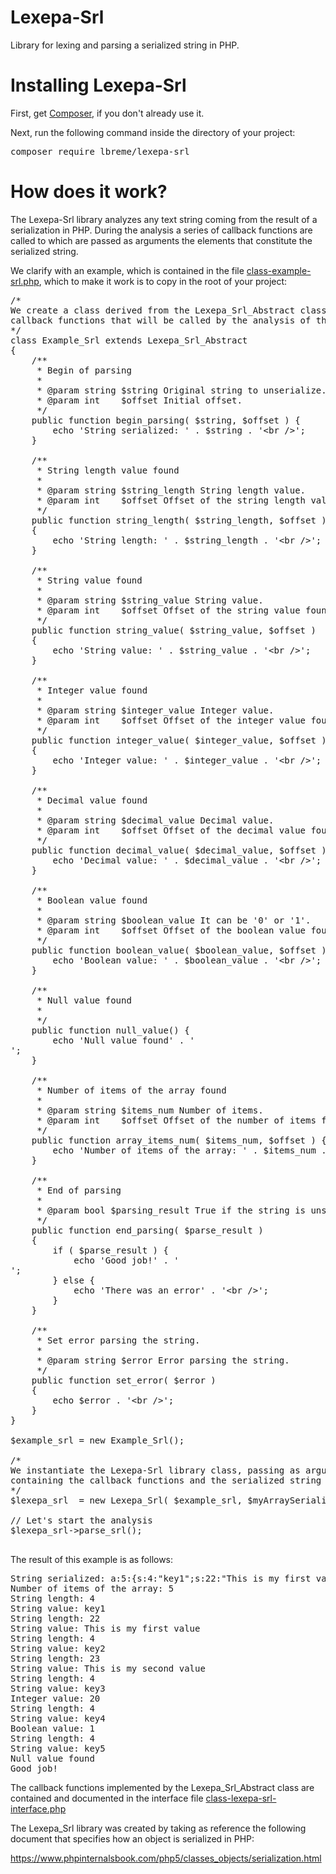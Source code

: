# Lexepa-Srl
Library for lexing and parsing a serialized string in PHP.

<h1>Installing Lexepa-Srl</h1>
<p>First, get <a href="https://getcomposer.org/download/">Composer</a>, if you don't already use it.</p>
<p>Next, run the following command inside the directory of your project:</p>
<pre>composer require lbreme/lexepa-srl</pre>

<h1>How does it work?</h1>
<p>The Lexepa-Srl library analyzes any text string coming from the result of a serialization in PHP. During the analysis a series of callback functions are called to which are passed as arguments the elements that constitute the serialized string.</p>

<p>We clarify with an example, which is contained in the file <a href="https://github.com/lbreme/lexepa-srl/blob/main/class-example-srl.php">class-example-srl.php</a>, which to make it work is to copy in the root of your project:</p>

<pre>
/*
We create a class derived from the Lexepa_Srl_Abstract class, which implements all the
callback functions that will be called by the analysis of the serialized string
*/
class Example_Srl extends Lexepa_Srl_Abstract
{
	/**
	 * Begin of parsing
	 *
	 * @param string $string Original string to unserialize.
	 * @param int    $offset Initial offset.
	 */
	public function begin_parsing( $string, $offset ) {
		echo 'String serialized: ' . $string . '&lt;br /&gt;';
	}

	/**
	 * String length value found
	 *
	 * @param string $string_length String length value.
	 * @param int    $offset Offset of the string length value found.
	 */
	public function string_length( $string_length, $offset )
	{
		echo 'String length: ' . $string_length . '&lt;br /&gt;';
	}

	/**
	 * String value found
	 *
	 * @param string $string_value String value.
	 * @param int    $offset Offset of the string value found.
	 */
	public function string_value( $string_value, $offset )
	{
		echo 'String value: ' . $string_value . '&lt;br /&gt;';
	}

	/**
	 * Integer value found
	 *
	 * @param string $integer_value Integer value.
	 * @param int    $offset Offset of the integer value found.
	 */
	public function integer_value( $integer_value, $offset )
	{
		echo 'Integer value: ' . $integer_value . '&lt;br /&gt;';
	}

	/**
	 * Decimal value found
	 *
	 * @param string $decimal_value Decimal value.
	 * @param int    $offset Offset of the decimal value found.
	 */
	public function decimal_value( $decimal_value, $offset ) {
		echo 'Decimal value: ' . $decimal_value . '&lt;br /&gt;';
	}

	/**
	 * Boolean value found
	 *
	 * @param string $boolean_value It can be '0' or '1'.
	 * @param int    $offset Offset of the boolean value found.
	 */
	public function boolean_value( $boolean_value, $offset ) {
		echo 'Boolean value: ' . $boolean_value . '&lt;br /&gt;';
	}

	/**
	 * Null value found
	 *
	 */
	public function null_value() {
		echo 'Null value found' . '<br />';
	}

	/**
	 * Number of items of the array found
	 *
	 * @param string $items_num Number of items.
	 * @param int    $offset Offset of the number of items found.
	 */
	public function array_items_num( $items_num, $offset ) {
		echo 'Number of items of the array: ' . $items_num . '&lt;br /&gt;';
	}

	/**
	 * End of parsing
	 *
	 * @param bool $parsing_result True if the string is unserializable.
	 */
	public function end_parsing( $parse_result )
	{
		if ( $parse_result ) {
			echo 'Good job!' . '<br />';
		} else {
			echo 'There was an error' . '&lt;br /&gt;';
		}
	}

	/**
	 * Set error parsing the string.
	 *
	 * @param string $error Error parsing the string.
	 */
	public function set_error( $error )
	{
		echo $error . '&lt;br /&gt;';
	}
}

$example_srl = new Example_Srl();

/*
We instantiate the Lexepa-Srl library class, passing as arguments the $example_srl object
containing the callback functions and the serialized string
*/
$lexepa_srl  = new Lexepa_Srl( $example_srl, $myArraySerialized );

// Let's start the analysis
$lexepa_srl->parse_srl();

</pre>

<p>The result of this example is as follows:</p>

<pre>
String serialized: a:5:{s:4:"key1";s:22:"This is my first value";s:4:"key2";s:23:"This is my second value";s:4:"key3";i:20;s:4:"key4";b:1;s:4:"key5";N;}
Number of items of the array: 5
String length: 4
String value: key1
String length: 22
String value: This is my first value
String length: 4
String value: key2
String length: 23
String value: This is my second value
String length: 4
String value: key3
Integer value: 20
String length: 4
String value: key4
Boolean value: 1
String length: 4
String value: key5
Null value found
Good job!
</pre>

<p>The callback functions implemented by the Lexepa_Srl_Abstract class are contained and documented in the interface file <a href="https://github.com/lbreme/lexepa-srl/blob/main/src/class-lexepa-srl-interface.php">class-lexepa-srl-interface.php</a></p>

<p>The Lexepa_Srl library was created by taking as reference the following document that specifies how an object is serialized in PHP:</p>
<p><a href="https://www.phpinternalsbook.com/php5/classes_objects/serialization.html">https://www.phpinternalsbook.com/php5/classes_objects/serialization.html</a></p>